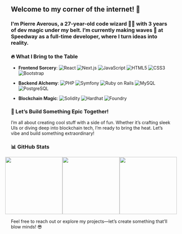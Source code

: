 ## Welcome to my corner of the internet! 👋 

### I'm **Pierre Averous**, a 27-year-old **code wizard** 🧙‍♂️ with 3 years of dev magic under my belt. I’m currently making waves 🌊 at **Speedway** as a full-time developer, where I turn ideas into reality.

### 🔥 What I Bring to the Table
- **Frontend Sorcery**: ![React](https://img.shields.io/badge/-React-61DAFB?style=for-the-badge&logo=react&logoColor=black) ![Next.js](https://img.shields.io/badge/-Next.js-000000?style=for-the-badge&logo=next.js&logoColor=white) ![JavaScript](https://img.shields.io/badge/-JavaScript-F7DF1E?style=for-the-badge&logo=javascript&logoColor=black) ![HTML5](https://img.shields.io/badge/-HTML5-E34F26?style=for-the-badge&logo=html5&logoColor=white) ![CSS3](https://img.shields.io/badge/-CSS3-1572B6?style=for-the-badge&logo=css3&logoColor=white) ![Bootstrap](https://img.shields.io/badge/-Bootstrap-563D7C?style=for-the-badge&logo=bootstrap&logoColor=white)

- **Backend Alchemy**: ![PHP](https://img.shields.io/badge/-PHP-777BB4?style=for-the-badge&logo=php&logoColor=white) ![Symfony](https://img.shields.io/badge/-Symfony-000000?style=for-the-badge&logo=symfony&logoColor=white) ![Ruby on Rails](https://img.shields.io/badge/-Ruby_on_Rails-CC0000?style=for-the-badge&logo=rubyonrails&logoColor=white) ![MySQL](https://img.shields.io/badge/-MySQL-4479A1?style=for-the-badge&logo=mysql&logoColor=white) ![PostgreSQL](https://img.shields.io/badge/-PostgreSQL-336791?style=for-the-badge&logo=postgresql&logoColor=white)

- **Blockchain Magic**: ![Solidity](https://img.shields.io/badge/-Solidity-363636?style=for-the-badge&logo=solidity&logoColor=white) ![Hardhat](https://img.shields.io/badge/-Hardhat-F1C40F?style=for-the-badge&logo=hardhat&logoColor=black) ![Foundry](https://img.shields.io/badge/-Foundry-222222?style=for-the-badge&logo=foundry&logoColor=white)

### 🚀 Let’s Build Something Epic Together!
I’m all about creating cool stuff with a side of fun. Whether it’s crafting sleek UIs or diving deep into blockchain tech, I’m ready to bring the heat. Let’s vibe and build something extraordinary!

### 📊 GitHub Stats

<div align="center" style="display: flex; justify-content: center; align-items: center;">
  <img src="https://github-readme-stats.vercel.app/api?username=pierreaverous&show_icons=true&theme=radical&count_private=true&hide_border=true" height="180px" />
  <img src="https://github-readme-stats.vercel.app/api/top-langs/?username=pierreaverous&layout=compact&theme=radical&hide_border=true&count_private=true" height="180px" />
  <img src="https://github-readme-streak-stats.herokuapp.com/?user=pierreaverous&theme=radical&hide_border=true&count_private=true" height="180px" />
</div>

Feel free to reach out or explore my projects—let’s create something that’ll blow minds! 😎

